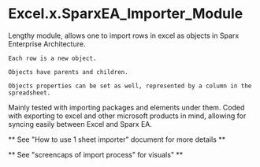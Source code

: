 # Excel.x.SparxEA_Importer_Module

Lengthy module, allows one to import rows in excel as objects in Sparx Enterprise Architecture. 

    Each row is a new object. 

    Objects have parents and children. 

    Objects properties can be set as well, represented by a column in the spreadsheet.
  
Mainly tested with importing packages and elements under them. Coded with exporting to excel and other microsoft products in mind, allowing for syncing easily between Excel and Sparx EA.

** See "How to use 1 sheet importer" document for more details **

** See "screencaps of import process" for visuals" **
